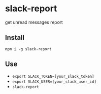 # slack-report
get unread messages report

## Install

`npm i -g slack-report`

## Use

- `export SLACK_TOKEN=[your_slack_token]`
- `export SLACK_USER=[your_slack_user_id]`
- `slack-report`


